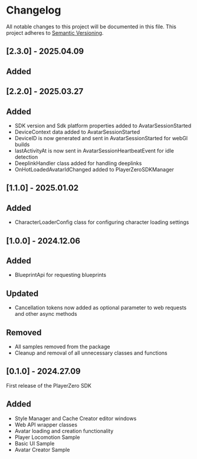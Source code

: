 # Changelog

All notable changes to this project will be documented in this file.
This project adheres to [Semantic Versioning](http://semver.org/).

## [2.3.0] - 2025.04.09

## Added

## [2.2.0] - 2025.03.27

## Added
- SDK version and Sdk platform properties added to AvatarSessionStarted
- DeviceContext data added to AvatarSessionStarted
- DeviceID is now generated and sent in AvatarSessionStarted for webGl builds
- lastActivityAt is now sent in AvatarSessionHeartbeatEvent for idle detection
- DeeplinkHandler class added for handling deeplinks
- OnHotLoadedAvatarIdChanged added to PlayerZeroSDKManager 

## [1.1.0] - 2025.01.02

## Added
- CharacterLoaderConfig class for configuring character loading settings

## [1.0.0] - 2024.12.06

## Added
- BlueprintApi for requesting blueprints

## Updated
- Cancellation tokens now added as optional parameter to web requests and other async methods

## Removed
- All samples removed from the package
- Cleanup and removal of all unnecessary classes and functions

## [0.1.0] - 2024.27.09

First release of the PlayerZero SDK

## Added
- Style Manager and Cache Creator editor windows
- Web API wrapper classes
- Avatar loading and creation functionality
- Player Locomotion Sample
- Basic UI Sample
- Avatar Creator Sample
